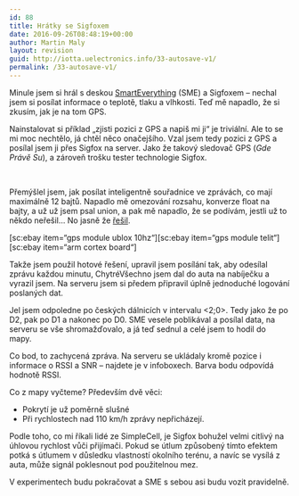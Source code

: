 ```yaml
---
id: 88
title: Hrátky se Sigfoxem
date: 2016-09-26T08:48:19+00:00
author: Martin Maly
layout: revision
guid: http://iotta.uelectronics.info/33-autosave-v1/
permalink: /33-autosave-v1/
---
```

Minule jsem si hrál s deskou [SmartEverything](http://retrocip.uelectronics.info/liska-kontra-papousek/) (SME) a Sigfoxem &#8211; nechal jsem si posílat informace o teplotě, tlaku a vlhkosti. Teď mě napadlo, že si zkusím, jak je na tom GPS.

Nainstalovat si příklad &#8222;zjisti pozici z GPS a napiš mi ji&#8220; je triviální. Ale to se mi moc nechtělo, já chtěl něco onačejšího. Vzal jsem tedy pozici z GPS a posílal jsem ji přes Sigfox na server. Jako že takový sledovač GPS (_Gde Právě Su_), a zároveň trošku tester technologie Sigfox.

&nbsp;

Přemýšlel jsem, jak posílat inteligentně souřadnice ve zprávách, co mají maximálně 12 bajtů. Napadlo mě omezování rozsahu, konverze float na bajty, a už už jsem psal union, a pak mě napadlo, že se podívám, jestli už to někdo neřešil&#8230; No jasně že [řešil](https://github.com/aboudou/SmartEverything_SigFox_GPS).

\[sc:ebay item=&#8220;gps module ublox 10hz&#8220;\]\[sc:ebay item=&#8220;gps module telit&#8220;\][sc:ebay item=&#8220;arm cortex board&#8220;]

Takže jsem použil hotové řešení, upravil jsem posílání tak, aby odesílal zprávu každou minutu, ChytréVšechno jsem dal do auta na nabíječku a vyrazil jsem. Na serveru jsem si předem připravil úplně jednoduché logování poslaných dat.

Jel jsem odpoledne po českých dálnicích v intervalu <2;0>. Tedy jako že po D2, pak po D1 a nakonec po D0. SME vesele poblikával a posílal data, na serveru se vše shromažďovalo, a já teď sednul a celé jsem to hodil do mapy.



Co bod, to zachycená zpráva. Na serveru se ukládaly kromě pozice i informace o RSSI a SNR &#8211; najdete je v infoboxech. Barva bodu odpovídá hodnotě RSSI.

Co z mapy vyčteme? Především dvě věci:

  * Pokrytí je už poměrně slušné
  * Při rychlostech nad 110 km/h zprávy nepřicházejí.

Podle toho, co mi říkali lidé ze SimpleCell, je Sigfox bohužel velmi citlivý na úhlovou rychlost vůči přijímači. Pokud se útlum způsobený tímto efektem potká s útlumem v důsledku vlastností okolního terénu, a navíc se vysílá z auta, může signál poklesnout pod použitelnou mez.

V experimentech budu pokračovat a SME s sebou asi budu vozit pravidelně.